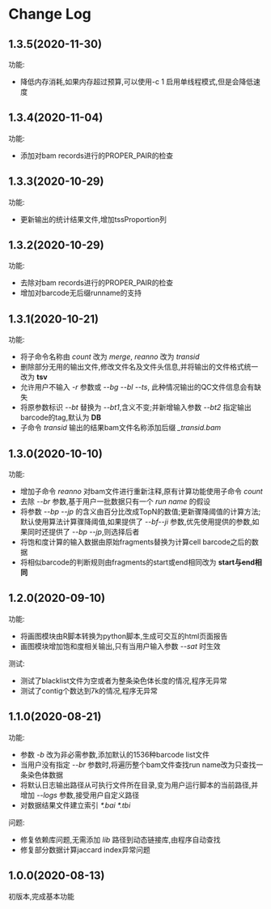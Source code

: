 # Change Log

## 1.3.5(2020-11-30)

功能:

* 降低内存消耗,如果内存超过预算,可以使用-c 1 启用单线程模式,但是会降低速度

## 1.3.4(2020-11-04)

功能:

* 添加对bam records进行的PROPER_PAIR的检查

## 1.3.3(2020-10-29)

功能:

* 更新输出的统计结果文件,增加tssProportion列
  
## 1.3.2(2020-10-29)

功能:

* 去除对bam records进行的PROPER_PAIR的检查
* 增加对barcode无后缀runname的支持
  
## 1.3.1(2020-10-21)

功能:

* 将子命令名称由 *count* 改为 *merge*, *reanno* 改为 *transid*
* 删除部分无用的输出文件,修改文件名及文件头信息,并将输出的文件格式统一改为 **tsv**
* 允许用户不输入 *-r* 参数或 *--bg --bl --ts*, 此种情况输出的QC文件信息会有缺失
* 将原参数标识 *--bt* 替换为 *--bt1*,含义不变;并新增输入参数 *--bt2* 指定输出barcode的tag,默认为 **DB**
* 子命令 *transid* 输出的结果bam文件名称添加后缀 *_transid.bam*

## 1.3.0(2020-10-10)

功能:

* 增加子命令 *reanno* 对bam文件进行重新注释,原有计算功能使用子命令 *count*
* 去除 *--br* 参数,基于用户一批数据只有一个 *run name* 的假设
* 将参数 *--bp --jp* 的含义由百分比改成TopN的数值;更新骤降阈值的计算方法;默认使用算法计算骤降阈值,如果提供了 *--bf--ji* 参数,优先使用提供的参数,如果同时还提供了 *--bp --jp*,则选择后者
* 将饱和度计算的输入数据由原始fragments替换为计算cell barcode之后的数据
* 将相似barcode的判断规则由fragments的start或end相同改为 **start与end相同**

## 1.2.0(2020-09-10)

功能:

* 将画图模块由R脚本转换为python脚本,生成可交互的html页面报告
* 画图模块增加饱和度相关输出,只有当用户输入参数 *--sat* 时生效

测试:

* 测试了blacklist文件为空或者为整条染色体长度的情况,程序无异常
* 测试了contig个数达到7k的情况,程序无异常

## 1.1.0(2020-08-21)

功能:

* 参数 *-b* 改为非必需参数,添加默认的1536种barcode list文件
* 当用户没有指定 *--br* 参数时,将遍历整个bam文件查找run name改为只查找一条染色体数据
* 将默认日志输出路径从可执行文件所在目录,变为用户运行脚本的当前路径,并增加 *--logs* 参数,接受用户自定义路径
* 对数据结果文件建立索引 *\*.bai \*.tbi*

问题:

* 修复依赖库问题,无需添加 *lib* 路径到动态链接库,由程序自动查找
* 修复部分数据计算jaccard index异常问题

## 1.0.0(2020-08-13)

初版本,完成基本功能